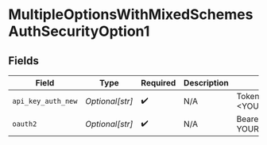 # MultipleOptionsWithMixedSchemesAuthSecurityOption1


## Fields

| Field                    | Type                     | Required                 | Description              | Example                  |
| ------------------------ | ------------------------ | ------------------------ | ------------------------ | ------------------------ |
| `api_key_auth_new`       | *Optional[str]*          | :heavy_check_mark:       | N/A                      | Token <YOUR_API_KEY>     |
| `oauth2`                 | *Optional[str]*          | :heavy_check_mark:       | N/A                      | Bearer YOUR_OAUTH2_TOKEN |
